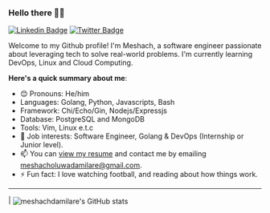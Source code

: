 
### Hello there 👋🏾

[![Linkedin Badge](https://img.shields.io/badge/-meshachodejide-blue?style=for-the-badge&logo=Linkedin&logoColor=white&link=https://www.linkedin.com/in/meshachodejide)](https://www.linkedin.com/in/meshach-oluwadamilare-4a9167185/)
[![Twitter Badge](https://img.shields.io/badge/-@meshachdare-1ca0f1?style=for-the-badge&logo=twitter&logoColor=white&link=https://twitter.com/meshachdare)](https://twitter.com/meshachdare)

Welcome to my Github profile! I'm Meshach, a software engineer passionate about leveraging tech to solve real-world problems. I'm currently learning DevOps, Linux and Cloud Computing.

**Here's a quick summary about me**:

- 😊 Pronouns: He/him
- Languages: Golang, Python, Javascripts, Bash
- Framework: Chi/Echo/Gin, Nodejs/Expressjs
- Database: PostgreSQL and MongoDB
- Tools: Vim, Linux e.t.c
- 💼 Job interests: Software Engineer, Golang & DevOps (Internship or Junior level).
- 📫 You can [view my resume](#) and contact me by emailing meshacholuwadamilare@gmail.com.
- ⚡ Fun fact: I love watching football, and reading about how things work.

---

| <img align="center" src="https://github-readme-stats.vercel.app/api?username=meshachdamilare&show_icons=true&include_all_commits=true&hide_border=true" alt="meshachdamilare's GitHub stats" />




